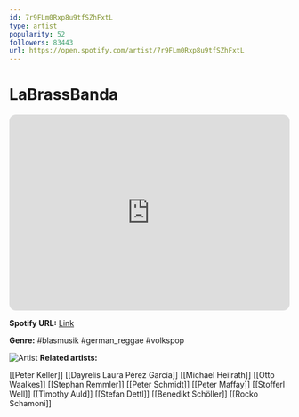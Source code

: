 ```yaml
---
id: 7r9FLm0Rxp8u9tfSZhFxtL
type: artist
popularity: 52
followers: 83443
url: https://open.spotify.com/artist/7r9FLm0Rxp8u9tfSZhFxtL
---
```

# LaBrassBanda

<iframe style="border-radius:12px" src="https://open.spotify.com/embed/artist/7r9FLm0Rxp8u9tfSZhFxtL" width="100%" height="352" frameBorder="0" allowfullscreen="" allow="autoplay; clipboard-write; encrypted-media; fullscreen; picture-in-picture" loading="lazy"></iframe>

**Spotify URL:** [Link](https://open.spotify.com/artist/7r9FLm0Rxp8u9tfSZhFxtL)

**Genre:**  #blasmusik #german_reggae #volkspop

![Artist](https://i.scdn.co/image/ab6761610000e5ebbbfaf5cc269232f95b3e451c)
**Related artists:**

[[Peter Keller]]
[[Dayrelis Laura Pérez García]]
[[Michael Heilrath]]
[[Otto Waalkes]]
[[Stephan Remmler]]
[[Peter Schmidt]]
[[Peter Maffay]]
[[Stofferl Well]]
[[Timothy Auld]]
[[Stefan Dettl]]
[[Benedikt Schöller]]
[[Rocko Schamoni]]
